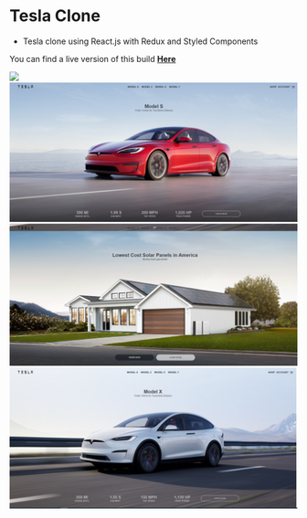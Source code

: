 # Tesla Clone
- Tesla clone using React.js with Redux and Styled Components

You can find a live version of this build [**Here**](https://tesla-clone-olive.vercel.app/)

![](./img/img1.jpg)
![](./img/img2.png)
![](./img/img3.png)
![](./img/img4.png)